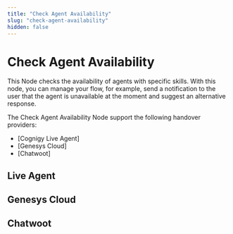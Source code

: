 ```yaml
---
title: "Check Agent Availability"
slug: "check-agent-availability"
hidden: false
---
```


# Check Agent Availability

This Node checks the availability of agents with specific skills. 
With this node, you can manage your flow, for example, send a notification to the user that the agent is unavailable at the moment and suggest an alternative response.

The Check Agent Availability Node support the following handover providers:

- [Cognigy Live Agent]
- [Genesys Cloud]
- [Chatwoot]

## Live Agent 

## Genesys Cloud

## Chatwoot

## 